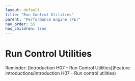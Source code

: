 ```yaml
---
layout: default
title: "Run Control Utilities"
parent: "Performance Engine (PE)"
nav_order: 55
has_children: true
---
```

# Run Control Utilities
Reminder: [Introduction H07 - Run Control Utilities](Feature introductions/Introduction H07 - Run control utilities)
